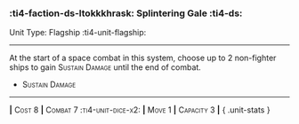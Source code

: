### :ti4-faction-ds-ltokkkhrask: **Splintering Gale** :ti4-ds:

Unit Type: Flagship :ti4-unit-flagship:

---

At the start of a space combat in this system, choose up to 2 non-fighter ships to gain <span style="font-variant:small-caps;">Sustain Damage</span> until the end of combat.

* <span style="font-variant:small-caps;">Sustain Damage</span> 


---

__|__ <span style="font-variant:small-caps;">Cost 8</span> __|__ <span style="font-variant:small-caps;">Combat 7 :ti4-unit-dice-x2:</span> __|__ <span style="font-variant:small-caps;">Move 1</span> __|__ <span style="font-variant:small-caps;">Capacity 3</span> __|__
{ .unit-stats }
